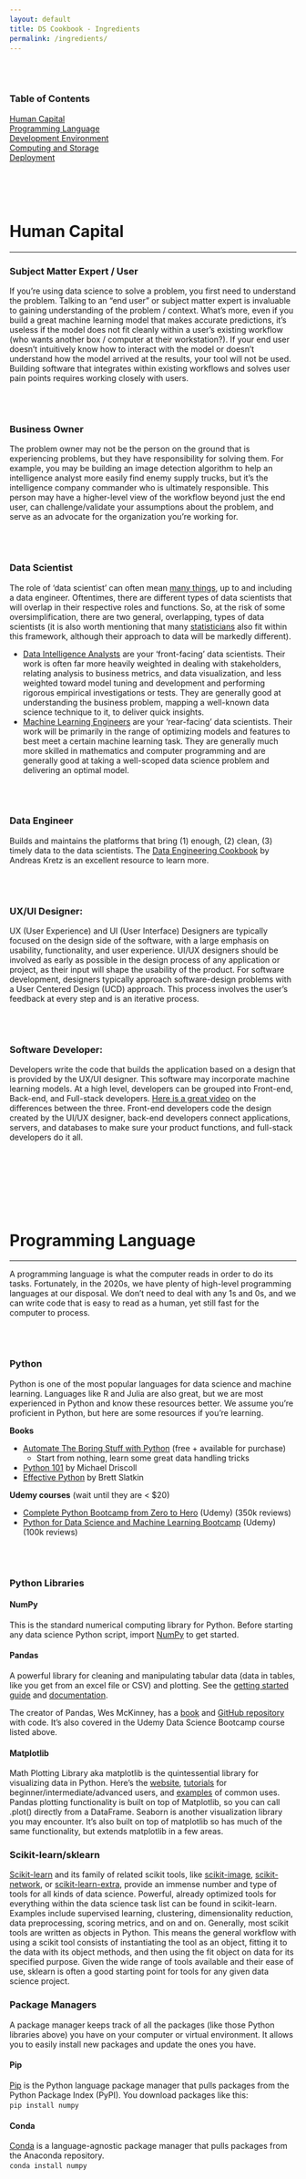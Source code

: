 ```yaml
---
layout: default
title: DS Cookbook - Ingredients
permalink: /ingredients/
---
```

<br><br>
### Table of Contents
[Human Capital](#human-capital)<br>
[Programming Language](#programming-language)<br>
[Development Environment](#development-environment)<br>
[Computing and Storage](#computing-and-storage)<br>
[Deployment](#deployment)<br>




<br><br><br>
# Human Capital
--------------------

### Subject Matter Expert / User
If you’re using data science to solve a problem, you first need to understand the problem. Talking to an “end user” or subject matter expert is invaluable to gaining understanding of the problem / context. What’s more, even if you build a great machine learning model that makes accurate predictions, it’s useless if the model does not fit cleanly within a user’s existing workflow (who wants another box / computer at their workstation?). If your end user doesn’t intuitively know how to interact with the model or doesn’t understand  how the model arrived at the results, your tool will not be used. Building software that integrates within existing workflows and solves user pain points requires working closely with users.

<br><br>
### Business Owner
The problem owner may not be the person on the ground that is experiencing problems, but they have responsibility for solving them. For example, you may be building an image detection algorithm to help an intelligence analyst more easily find enemy supply trucks, but it’s the intelligence company commander who is ultimately responsible. This person may have a higher-level view of the workflow beyond just the end user, can  challenge/validate your assumptions about the problem, and serve as an advocate for the organization you’re working for.

<br><br>
### Data Scientist
The role of ‘data scientist’ can often mean [many things](https://towardsdatascience.com/what-type-of-data-scientist-are-you-84c3c2b9fc16), up to and including a data engineer. Oftentimes, there are different types of data scientists that will overlap in their respective roles and functions. So, at the risk of some oversimplification, there are two general, overlapping, types of data scientists (it is also worth mentioning that many [statisticians](https://medium.com/odscjournal/data-scientists-versus-statisticians-8ea146b7a47f#:~:text=Statisticians%20take%20a%20different%20approach%20to%20building%20and%20testing%20their%20models.&text=While%20data%20scientists%20focus%20on,to%20best%20fit%20the%20data) also fit within this framework, although their approach to data will be markedly different).

- [Data Intelligence Analysts](https://asuonline.asu.edu/newsroom/online-learning-tips/look-your-career-business-intelligence-analyst/#:~:text=A%20business%20intelligence%20analyst%20reviews,company's%20operations%20and%20future%20goals.) are your ‘front-facing’ data scientists. Their work is often far more heavily weighted in dealing with stakeholders, relating analysis to business metrics, and data visualization, and less weighted toward model tuning and development and performing rigorous empirical investigations or tests. They are generally good at understanding the business problem, mapping a well-known data science technique to it, to deliver quick insights.
- [Machine Learning Engineers](https://www.springboard.com/blog/machine-learning-engineer-vs-data-scientist/) are your ‘rear-facing’ data scientists. Their work will be primarily in the range of optimizing models and features to best meet a certain machine learning task. They are generally much more skilled in mathematics and computer programming and are generally good at taking a well-scoped data science problem and delivering an optimal model.

<br><br>
### Data Engineer
Builds and maintains the platforms that bring (1) enough, (2) clean, (3) timely data to the data scientists. The [Data Engineering Cookbook](https://github.com/andkret/Cookbook) by Andreas Kretz is an excellent resource to learn more.

<br><br>
### UX/UI Designer:
UX (User Experience) and UI (User Interface) Designers are typically focused on the design side of the software, with a large emphasis on usability, functionality, and user experience. UI/UX designers should be involved as early as possible in the design process of any application or project, as their input will shape the usability of the product. For software development, designers typically approach software-design problems with a User Centered Design (UCD) approach. This process involves the user’s feedback at every step and is an iterative process.

<br><br>
### Software Developer:
Developers write the code that builds the application based on a design that is provided by the UX/UI designer. This software may incorporate machine learning models. At a high level, developers can be grouped into Front-end, Back-end, and Full-stack developers. [Here is a great video](https://www.youtube.com/watch?v=pkdgVYehiTE) on the differences between the three. Front-end developers code the design created by the UI/UX designer, back-end developers connect applications, servers, and databases to make sure your product functions, and full-stack developers do it all.




<br><br><br><br><br><br>
# Programming Language
------------------------

A programming language is what the computer reads in order to do its tasks. Fortunately, in the 2020s, we have plenty of high-level programming languages at our disposal. We don’t need to deal with any 1s and 0s, and we can write code that is easy to read as a human, yet still fast for the computer to process.

<br><br>
### Python
Python is one of the most popular languages for data science and machine learning. Languages like R and Julia are also great, but we are most experienced in Python and know these resources better. We assume you’re proficient in Python, but here are some resources if you’re learning.

**Books**
- [Automate The Boring Stuff with Python](https://automatetheboringstuff.com/#toc) (free + available for purchase)
    - Start from nothing, learn some great data handling tricks
- [Python 101](https://www.amazon.com/Python-101-Michael-Driscoll-ebook/dp/B00KQTFHNK) by Michael Driscoll
- [Effective Python](https://www.amazon.com/Effective-Python-Specific-Software-Development/dp/0134853989/ref=sr_1_1?dchild=1&keywords=effective+python&qid=1619362117&sr=8-1) by Brett Slatkin

**Udemy courses** (wait until they are < $20)
- [Complete Python Bootcamp from Zero to Hero](https://www.udemy.com/course/complete-python-bootcamp/?LSNPUBID=JVFxdTr9V80&ranEAID=JVFxdTr9V80&ranMID=39197&ranSiteID=JVFxdTr9V80-Xn_zAW37OWEle3RdoedlLA&utm_medium=udemyads&utm_source=aff-campaign) (Udemy) (350k reviews)
- [Python for Data Science and Machine Learning Bootcamp](https://www.udemy.com/course/python-for-data-science-and-machine-learning-bootcamp/learn/lecture/5736886#overview) (Udemy)  (100k reviews)


<br><br>
### Python Libraries
#### NumPy
This is the standard numerical computing library for Python. Before starting any data science Python script, import [NumPy](https://numpy.org/) to get started.

#### Pandas
A powerful library for cleaning and manipulating tabular data (data in tables, like you get from an excel file or CSV) and plotting. See the [getting started guide](https://pandas.pydata.org/docs/getting_started/index.html#getting-started) and [documentation](https://pandas.pydata.org/docs/reference/index.html).

The creator of Pandas, Wes McKinney, has a  [book](http://amzn.to/2vvBijB) and [GitHub repository](https://github.com/wesm/pydata-book) with code. It’s also covered in the Udemy Data Science Bootcamp course listed above.

#### Matplotlib
Math Plotting Library aka matplotlib is the quintessential library for visualizing data in Python. Here’s the [website](https://matplotlib.org/stable/index.html), [tutorials](https://matplotlib.org/stable/tutorials/index.html) for beginner/intermediate/advanced users, and [examples](https://matplotlib.org/stable/gallery/index.html) of common uses. Pandas plotting functionality is built on top of Matplotlib, so you can call .plot() directly from a DataFrame. Seaborn is another visualization library you may encounter. It’s also built on top of matplotlib so has much of the same functionality, but extends matplotlib in a few areas.

### Scikit-learn/sklearn
[Scikit-learn](https://scikit-learn.org/stable/) and its family of related scikit tools, like [scikit-image](https://scikit-image.org/), [scikit-network](https://scikit-network.readthedocs.io/en/latest/), or [scikit-learn-extra](https://scikit-learn-extra.readthedocs.io/en/latest/api.html), provide an immense number and type of tools for all kinds of data science. Powerful, already optimized tools for everything within the data science task list can be found in scikit-learn. Examples include supervised learning, clustering, dimensionality reduction, data preprocessing, scoring metrics, and on and on. Generally, most scikit tools are written as objects in Python. This means the general workflow with using a scikit tool consists of instantiating the tool as an object, fitting it to the data with its object methods, and then using the fit object on data for its specified purpose. Given the wide range of tools available and their ease of use, sklearn is often a good starting point for tools for any given data science project.

### Package Managers
A package manager keeps track of all the packages (like those Python libraries above) you have on your computer or virtual environment. It allows you to easily install new packages and update the ones you have.

#### Pip
[Pip](https://pypi.org/project/pip/) is the Python language package manager that pulls packages from the Python Package Index (PyPI). You download packages like this:<br>
`pip install numpy`

#### Conda
[Conda](https://www.anaconda.com/blog/understanding-conda-and-pi) is a language-agnostic package manager that pulls packages from the Anaconda repository. <br>
`conda install numpy`


<br><br><br><br><br><br>
# Development Environment
--------------------------

Your development environment is your workplace - it’s where you’ll spend most of your time. There are lots of different ways to develop code, so choose an environment that makes you comfortable.

<br><br>
### Text Editors
A text editor is a simple, streamlined place to write code. That’s it. It can be notepad or something more slick. Many are free, and there are tons to choose from: [Sublime](https://www.sublimetext.com/) is lightweight and wildly popular; [Atom](https://atom.io/) is customizable and links well with Git (and it can be made into an IDE - see below!); [Vim](https://www.vim.org/) is old-school and has great shortcuts to speed up your coding. The list goes on!

If you’re building something fast and easy, just like to keep things simple, or are a confident coder a clean text editor is the way to go.

<br><br>
### IDEs
If you’re building a complex package with lots of dependencies, working with  multiple languages, or developing something to be wrapped into software, an IDE may be what you’re looking for. An integrated development environment (IDE) is not just a code editor (which can be any text editor) but a toolset for debugging, testing, and execution. Here’s an [overview](https://towardsdatascience.com/best-python-ides-and-code-editors-you-must-use-in-2020-2303a53db24) of Python IDEs.

For non-Jupyter IDEs, it’s really up to preference. Atom is a solid choice, but some people love [PyCharm](https://www.jetbrains.com/pycharm/) for all the bells and whistles for debugging and syntax, others prefer [Visual Studio](https://code.visualstudio.com/) code, which has an RStudio feel and some nice debugging features. [Spyder](https://www.spyder-ide.org/) also comes standard with Anaconda package manager. There are also collaborative, browser-based IDEs, such as [Replit](https://replit.com/site/ide), that try to abstract away some of the friction of selecting an IDE. In the world of IDEs, don’t be overwhelmed with the large number of choices. Just start with one and work with it. Don’t switch until you have sufficiently worked with an IDE, no matter what it is. Sometimes it can be a while before you identify why you prefer one or the other. This kind of approach should be applied to almost anything in the computing industry.


<br><br>
### Notebooks
#### Jupyter
Many data scientists use jupyter notebook because of the ease of experimenting and visualizing, though they’re not good for production coding and are prone to getting messy.
[Beginner’s Guide to Installing Jupyter Notebook Using Anaconda](https://medium.com/@neuralnets/beginners-quick-guide-for-handling-issues-launching-jupyter-notebook-for-python-using-anaconda-8be3d57a209b) and [Jupyter tutorial](https://towardsdatascience.com/jupyter-notebook-for-beginners-a-tutorial-f55b57c23ada) both show easy ways to get started with the Anaconda distribution. There may be locations to access Jupyter notebooks or other development environments  on various DoD Networks. Jupyter notebooks are easily run in [Azure ML studio](https://docs.microsoft.com/en-us/azure/machine-learning/how-to-run-jupyter-notebooks) or in [AWS EC2](https://towardsdatascience.com/setting-up-and-using-jupyter-notebooks-on-aws-61a9648db6c5) instances or within the [AWS Sagemaker Service](https://docs.aws.amazon.com/sagemaker/latest/dg/nbi.html)/Deep Learning AMIs. [Deepnote](https://deepnote.com/) is a free cloud-hosted and team-based Jupyter notebook environment designed for collaborative experimentation.

#### Colab
Don’t want to set up your own development environment? Need access to a GPU, but don’t want to pay for a cloud provider? Google [Colab](https://colab.research.google.com/) solves some of these problems and it’s pretty easy to use. Here’s a [tutorial website](https://www.tutorialspoint.com/google_colab/your_first_colab_notebook.htm) we like.

If you’re looking for a quick environment to test out some ideas while saving the results to come back to later, notebooks are your best bet.

<br><br>
### Terminals
Also called the command line, a computer terminal is a way to interact with the computer directly without the  graphical user interface (e.g. Windows). Think black screen with monospaced green text. You can use them to do all sorts of things (write files, navigate through your computer directories, interact with git), but you can also use them to run programs, including Python scripts.

#### Command Prompt
This is the basic Windows terminal. Search for ‘cmd’, and you’ll find it.

#### PowerShell
Windows created a fancier terminal to replace the base Command Prompt. This is PowerShell.

#### Terminal
This is the Mac terminal. They weren’t very creative with the name.

You could code data science projects  directly in your terminal...but really this should be reserved for  passing direct commands to your computer.

<br><br><br><br><br><br>
# Computing and Storage
-----------------------
You’ve got your team, your code, and your dev environment, but where does all the number-crunching happen? Where does the data live? There are a couple options. We’ll start small and go big.

<br><br>
### Local
This is the computer that’s on your desk or in your lap. It’s obviously easy to use, but it probably doesn’t have too much oomph or space.

<br><br>
### On Premise
These are servers that your organization might set up. They’re server stacks in cold rooms. The benefit of “on-prem” is that you have complete control over the server setup and how they’re managed. The drawback is that you’re responsible for server setup and how they’re managed and need to have someone on your team with those skills

<br><br>
### Cloud
What’s the “cloud”? It’s servers that you don’t have to manage because a big cloud provider (think Amazon, Microsoft, Google) manages them. Nowadays, cloud computing is easy to leverage and you can spin up virtual machines, storage, and more with a few mouse clicks, a few minutes, and a credit card rather than needing to purchase your own gear and learn how to do it from scratch.

We’ve outlined the major players below. We have the most information on AWS because that’s the one we have the most familiarity with, but all their services are fairly comparable. You won’t go wrong choosing any of them, and there plenty of other smaller providers too if you want to choose something different.

#### Amazon Web Services
Check out these sites and resources for getting started:
- [How to make an AWS Account](https://aws.amazon.com/premiumsupport/knowledge-center/create-and-activate-aws-account/)
- [Overview of AWS](https://d1.awsstatic.com/whitepapers/aws-overview.pdf)
- [Udemy Course](https://www.udemy.com/course/aws-certified-solutions-architect-associate/) by “A Cloud Guru” (wait until price drops  to < $20)

Key services in getting a prototype built:
- Elastic Compute (EC2) Compute resources for development, model training, or application hosting
- S3 (Cloud data storage)
- Sagemaker (Machine learning platform) AWS’s Jupyter Hub. Has AWS pre-built models or you can build your own.
- CodeCommit (AWS Git)
- IAM (team account/access management)

Articles:
- [Deploying a Python Web App on AWS](https://towardsdatascience.com/deploying-a-python-web-app-on-aws-57ed772b2319?source=false---------0) (TowardsDataScience)
- [Setup and use Jupyter (IPython) Notebooks on AWS](https://towardsdatascience.com/setting-up-and-using-jupyter-notebooks-on-aws-61a9648db6c5?source=false---------3) (TDS)
- [Building a data pipeline from scratch on AWS](https://towardsdatascience.com/building-a-data-pipeline-from-scratch-on-aws-35f139420ebc?source=false---------5) (TDS)

#### Certifications
A note on certifications — the military highly values them, perhaps overly so in the context of data science. Taking a course to get one of these certifications is a license to learn, but not an end in itself. If you don’t use the skills, they will atrophy and all your left is a certificate. Also, don’t believe anyone who tells you that getting a single certification will get you a $200,000 salary as a civilian.

<br><br>
![AWS Certifications](/assets/ingredients/aws_certs.png)<br>
Available AWS Certification. [Source](https://aws.amazon.com/certification/)


<br><br>
#### Microsoft Azure
Here’s an [overview of Azure Certifications](https://cloudacademy.com/blog/microsoft-azure-certifications-which-is-right-for-you-and-your-team/) from Cloud Academy. Again, certifications are not an end in themself, but just one way of learning “enough to be dangerous” about the cloud resources you’ll need to build/deploy a product that helps your users.

Data must be stored within a storageaccount, within a container, and then finally within a blockblob (one data file per block blob). The containers can then be registered within your Azure ML Studio, where you do project work. Use the datastore feature to link to a container, and the datasets feature to link to a specific file within your datastore/container.

FastAI has a [good setup guide](https://course.fast.ai/start_azure_dsvm). Ignore info about the library/course.

#### Google Cloud Platform
The Fast AI course has a [good setup guide here](https://course.fast.ai/start_gcp). Ignore info about the fastai library or course itself


<br><br><br><br><br><br>
# Deployment
----------------------

What are the tools available for getting your tool or data science analysis to your user (besides powerpoint slides and excel spreadsheets…)

<br><br>
![Containers vs Virtual Machines](/assets/ingredients/containers_vs_VMs.png)<br>
VMs vs Containers. [Source](https://www.weave.works/blog/a-practical-guide-to-choosing-between-docker-containers-and-vms)

<br><br>
### Docker
Docker is a popular container engine that enables rapid, repeatable deployment of software applications without the burden of creating and resourcing multiple VMs. In many respects a Docker container resembles a VM, but rather than emulating hardware (all the way down to baremetal), a Docker container emulates a subset of the OS kernel particular to your application needs. In basic terms, this means that you, the developer, can execute a few Docker commands and have an application-specific environment and all relevant libraries ready to go in minimal time. This process is repeatable multiple times on the same baremetal without compromising performance or risking system underutilization. A lot of bang for your buck.
